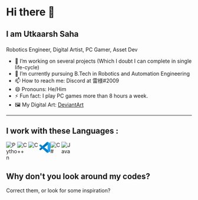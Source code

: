 # Hi there 👋
## <p>I am Utkaarsh Saha</p>
<p> Robotics Engineer, Digital Artist, PC Gamer, Asset Dev</p>

- 🔭 I’m working on several projects (Which I doubt I can complete in single life-cycle)
- 🌱 I’m currently pursuing B.Tech in Robotics and Automation Engineering
- 📫 How to reach me: Discord at 雷様#2009 
- 😄 Pronouns: He/Him
- ⚡ Fun fact: I play PC games more than 8 hours a week.
- 🖼️ My Digital Art: <a href="deviantart.com/augustusdruzod">DeviantArt</a>
<hr>

## I work with these Languages :
<img align="left" alt="Python" width="30px" src="https://www.pngall.com/wp-content/uploads/5/Python-PNG.png" />
<img align="left" alt="C++" width="30px" src="https://upload.wikimedia.org/wikipedia/commons/thumb/1/18/ISO_C%2B%2B_Logo.svg/306px-ISO_C%2B%2B_Logo.svg.png"/>
<img align="left" alt="C" width="30px" src="https://upload.wikimedia.org/wikipedia/commons/thumb/1/18/C_Programming_Language.svg/1200px-C_Programming_Language.svg.png" />
<img align="left" alt="Visual Studio Code" width="30px" src="https://raw.githubusercontent.com/github/explore/80688e429a7d4ef2fca1e82350fe8e3517d3494d/topics/visual-studio-code/visual-studio-code.png" />
<img align="left" alt="C#" width="30px" src="https://upload.wikimedia.org/wikipedia/commons/thumb/0/0d/C_Sharp_wordmark.svg/1200px-C_Sharp_wordmark.svg.png" />
<img align="left" alt="Java" width="30px" src="https://upload.wikimedia.org/wikipedia/en/thumb/3/30/Java_programming_language_logo.svg/1200px-Java_programming_language_logo.svg.png" />


<br/><br/><br/>

## Why don't you look around my codes?
Correct them, or look for some inspiration?

